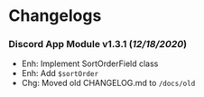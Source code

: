 # Changelogs

### Discord App Module v1.3.1 (*12/18/2020*)
- Enh: Implement SortOrderField class
- Enh: Add `$sortOrder`
- Chg: Moved old CHANGELOG.md to `/docs/old`
